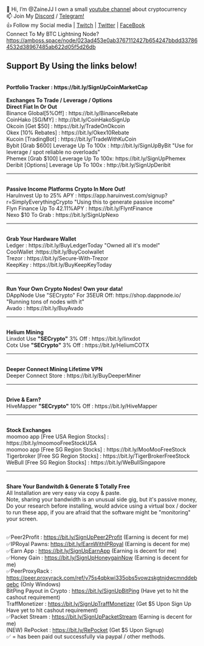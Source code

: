 <br> 👋 Hi, I’m @ZaineJJ I own a small <a href="http://bit.ly/Simplyeverythingcrypto" target="_blank">youtube channel</a> about cryptocurrency 
<br> 📫 Join My <a href="https://discord.gg/tuuFQDPcga" target="_blank">Discord</a> / <a href="https://t.me/simplyeverythingNews" target="_blank">Telegram!</a>
<br> 👍 Follow my Social media | <a href="https://www.twitch.tv/SECrypto" target="_blank">Twitch</a> | <a href="https://twitter.com/zainejj" target="_blank">Twitter</a> | <a href="https://www.facebook.com/SimplyEverythingCrypto" target="_blank">FaceBook</a> 
<br>
Connect To My BTC Lightning Node? 
<br>
https://amboss.space/node/023ad453e0ab3767112427b654247bbdd337864532d38967485ab622d05f5d26db
<br>
<h2>Support By Using the links below!</h2>
<br> <b> Portfolio Tracker : https://bit.ly/SignUpCoinMarketCap </b>
<br>
<br> <b>Exchanges To Trade / Leverage / Options</b>
<br> <b>Direct Fiat In Or Out</b>
<br>Binance Global[5%Off]    : https://bit.ly/BinanceRebate
<br>CoinHako [SG/MY]         : http://bit.ly/CoinHakoSignUp
<br>Okcoin  [Get $50]        : https://bit.ly/TradeOnOkcoin
<br>Okex  [10% Rebates]      : https://bit.ly/Okex10Rebate
<br>Kucoin [TradingBot]      : https://bit.ly/TradeWithKuCoin
<br>Bybit [Grab $600] Leverage Up To 100x : http://bit.ly/SignUpByBit "Use for leverage / spot reliable no overloads"
<br>Phemex [Grab $100] Leverage Up To 100x: https://bit.ly/SignUpPhemex
<br>Deribit [Options] Leverage Up To 100x : http://bit.ly/SignUpDeribit
<hr>
<br><b>Passive Income Platforms Crypto In More Out!</b>
<br>HaruInvest Up to 25% APY   : https://app.haruinvest.com/signup?r=SimplyEverythingCrypto "Using this to generate passive income"
<br>Flyn Finance Up To 42.11%APY : https://bit.ly/FlyntFinance
<br>Nexo $10 To Grab         : https://bit.ly/SignUpNexo
<hr>
<br><b>Grab Your Hardware Wallet</b>
<br>Ledger : https://bit.ly/BuyLedgerToday "Owned all it's model"
<br>CoolWallet :https://bit.ly/BuyCoolwallet
<br>Trezor : https://bit.ly/Secure-With-Trezor
<br>KeepKey : https://bit.ly/BuyKeepKeyToday
<hr>
<br> <b>Run Your Own Crypto Nodes! Own your data!</b>
<br>DAppNode Use "SECrypto" For 35EUR Off: https://shop.dappnode.io/ "Running tons of nodes with it"
<br>Avado                                : https://bit.ly/BuyAvado
<hr>
<br> <b>Helium Mining</b>
<br>Linxdot Use <b>"SECrypto"</b> 3% Off : https://bit.ly/linxdot
<br>Cotx Use <b>"SECrypto"</b> 3% Off    : https://bit.ly/HeliumCOTX
<hr>
<br> <b>Deeper Connect Mining Lifetime VPN</b>
<br>Deeper Connect Store    : https://bit.ly/BuyDeeperMiner
<hr>
<br> <b>Drive & Earn?</b>
<br>HiveMapper <b>"SECrypto"</b> 10% Off : https://bit.ly/HiveMapper
<hr>
<br> <b> Stock Exchanges </b>
<br> moomoo app [Free USA Region Stocks] : https://bit.ly/moomooFreeStockUSA
<br> moomoo app [Free SG Region Stocks]  : https://bit.ly/MooMooFreeStock
<br> Tigerbroker [Free SG Region Stocks] : https://bit.ly/TigerBrokerFreeStock
<br> WeBull [Free SG Region Stocks]      : https://bit.ly/WeBullSingapore
<hr>
<br> <b>Share Your Bandwitdh & Generate $ Totally Free</b>
<br> All Installation are very easy via copy & paste.
<br> Note, sharing your bandwidth is an unusual side gig, but it's passive money, Do your research before installing, would advice using a virtual box / docker to run these app, if you are afraid that the software might be "monitoring" your screen.

<br> ✅Peer2Profit : https://bit.ly/SignUpPeer2Profit (Earning is decent for me)
<br> ✅IPRoyal Pawns: https://bit.ly/EarnWithIPRoyal (Earning is decent for me)
<br> ✅Earn App : https://bit.ly/SignUpEarnApp (Earning is decent for me)
<br> ✅Honey Gain : https://bit.ly/SignUpHoneygainNow (Earning is decent for me)
<br> ✅PeerProxyRack : https://peer.proxyrack.com/ref/v75s4qbkwi335obs5vowzskgtnjdwcmnddebqebc (Only Windows)
<br> BitPing Payout in Crypto : https://bit.ly/SignUpBitPing (Have yet to hit the cashout requirement)
<br> TraffMonetizer : https://bit.ly/SignUpTraffMonetizer (Get $5 Upon Sign Up Have yet to hit cashout requirement)
<br> ✅Packet Stream : https://bit.ly/SignUpPacketStream (Earning is decent for me)
<br> (NEW) RePocket : https://bit.ly/RePocket (Get $5 Upon Signup)
<br>✅ = has been paid out successfully via paypal / other methods.
